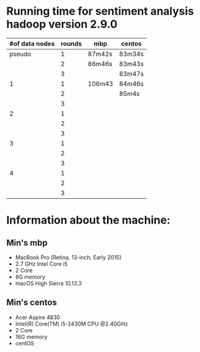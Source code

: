 # Running time for sentiment analysis hadoop version 2.9.0

| #of data nodes | rounds | mbp    | centos |
|----------------|--------|--------|--------|
| pseudo         | 1      | 87m42s | 83m34s |
|                | 2      | 86m46s | 83m43s |
|                | 3      |        | 83m47s |
| 1              | 1      | 106m43 | 84m46s |
|                | 2      |        | 85m4s  |
|                | 3      |        |        |
| 2              | 1      |        |        |
|                | 2      |        |        |
|                | 3      |        |        |
| 3              | 1      |        |        |
|                | 2      |        |        |
|                | 3      |        |        |
| 4              | 1      |        |        |
|                | 2      |        |        |
|                | 3      |        |        |

# Information about the machine:


## Min's mbp

* MacBook Pro (Retina, 13-inch, Early 2015) 
* 2.7 GHz Intel Core i5
* 2 Core
* 8G memory
* macOS High Sierra 10.13.3

## Min's centos

* Acer Aspire 4830
* Intel(R) Core(TM) i5-2430M CPU @2.40GHz
* 2 Core
* 16G memory
* centOS 

